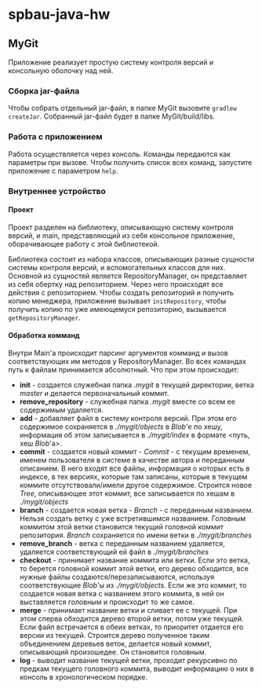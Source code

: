 # spbau-java-hw

## MyGit
Приложение реализует простую систему контроля версий и консольную оболочку над ней.

### Сборка jar-файла
Чтобы собрать отдельный jar-файл, в папке MyGit вызовите `gradlew createJar`. Собранный jar-файл будет в папке MyGit/build/libs.

### Работа с приложением
Работа осуществляется через консоль. Команды передаются как параметры при вызове. Чтобы получить список всех команд, запустите приложение с параметром `help`.

### Внутреннее устройство

#### Проект
Проект разделен на библиотеку, описывающую систему контроля версий, и main, представляющий из себя консольное приложение, оборачивающее работу с этой библиотекой.

Библиотека состоит из набора классов, описывающих разные сущности системы контроля версий, и вспомогательных классов для них. Основной из сущностей является RepositoryManager, он представляет из себя обертку над репозиторием. Через него происходят все действия с репозиторием. Чтобы создать репозиторий и получить копию менеджера, приложение вызывает `initRepository`,  чтобы получить копию по уже имеющемуся репозиторию, вызывается `getRepositoryManager`.

#### Обработка комманд
Внутри Main'а происходит парсинг аргументов комманд и вызов соответствующих им методов у RepositoryManager. Во всех командах путь к файлам принимается абсолютный. Что при этом происходит:

* **init** - создается служебная папка *.mygit* в текущей директории, ветка *master* и делается первоначальный коммит.
* **remove_repository** - служебная папка *.mygit* вместе со всем ее содержимым удаляется.
* **add** - добавляет файл в систему контроля версий. При этом его содержимое сохраняется в *./mygit/objects* в *Blob*'е по хешу, информация об этом записывается в *./mygit/index* в формате <путь, хеш *Blob*'a>.
* **commit** - создается новый коммит - *Commit* - с текущим временем, именем пользователя в системе в качестве автора и переданным описанием. В него входят все файлы, информация о которых есть в индексе, в тех версиях, которые там записаны, которые в текущем коммите отсутствовали/имели другое содержимое. Строится новое *Tree*, описывающее этот коммит, все записывается по хешам в *./mygit/objects*
* **branch** - создается новая ветка - *Branch* - с переданным названием. Нельзя создать ветку с уже встретившимся названием. Головным коммитом этой ветки становится текущий головной коммит репозитория. *Branch* сохраняется по имени ветки в *./mygit/branches*
* **remove_branch** - ветка с переданным названием удаляется, удаляется соответствующий ей файл в *./mygit/branches*
* **checkout** - принимает название коммита или ветки. Если это ветка, то берется головной коммит этой ветки, его дерево обходится, все нужные файлы создаются/перезаписываются, используя соответствующие *Blob*'ы из *./mygit/objects*. Если же это коммит, то создается новая ветка с названием этого коммита, в ней он выставляется головным и происходит то же самое.
* **merge** - принимает название ветки и сливает ее с текущей. При этом сперва обходится дерево второй ветки, потом уже текущей. Если файл встречается в обеих ветках, то приоритет отдается его версии из текущей. Строится дерево полученное таким объединением деревьев веток, делается новый коммит, описывающий произошедее. Он становится головным.
* **log** - выводит название текущей ветки, проходит рекурсивно по предкам текущего головного коммита, выводит информацию о них в консоль в хронологическом порядке.
